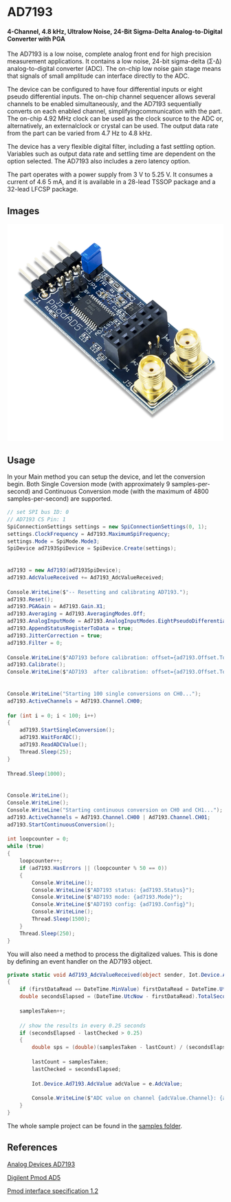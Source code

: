 # AD7193
#### 4-Channel, 4.8 kHz, Ultralow Noise, 24-Bit Sigma-Delta Analog-to-Digital Converter with PGA
The AD7193 is a low noise, complete analog front end for high precision measurement applications. It contains a low noise,  24-bit sigma-delta (Σ-Δ) analog-to-digital converter (ADC).  The on-chip low noise gain stage means that signals of small amplitude can interface directly to the ADC.  

The device can be configured to have four differential inputs or eight pseudo differential inputs. The on-chip channel sequencer allows several channels to be enabled simultaneously, and the AD7193 sequentially converts on each enabled channel, simplifyingcommunication with the part. The on-chip 4.92 MHz clock can be used as the clock source to the ADC or, alternatively, an externalclock or crystal can be used. The output data rate from the part can be varied from 4.7 Hz to 4.8 kHz.

The device has a very flexible digital filter, including a fast settling option. Variables such as output data rate and settling time are dependent on the option selected. The AD7193 also includes a zero latency option. 

The part operates with a power supply from 3 V to 5.25 V. It consumes a current of 4.6 5 mA,  and it is available in a 28-lead TSSOP package and a 32-lead LFCSP package. 


## Images
![Pmod AD5 by Digilent](pmodad5-0.png)

## Usage
In your Main method you can setup the device, and let the conversion begin. 
Both Single Coversion mode (with approximately 9 samples-per-second) and Continuous Conversion mode (with the maximum of 4800 samples-per-second) are supported.
```C#
// set SPI bus ID: 0
// AD7193 CS Pin: 1
SpiConnectionSettings settings = new SpiConnectionSettings(0, 1);
settings.ClockFrequency = Ad7193.MaximumSpiFrequency;
settings.Mode = SpiMode.Mode3;
SpiDevice ad7193SpiDevice = SpiDevice.Create(settings);


ad7193 = new Ad7193(ad7193SpiDevice);
ad7193.AdcValueReceived += Ad7193_AdcValueReceived;

Console.WriteLine($"-- Resetting and calibrating AD7193.");
ad7193.Reset();
ad7193.PGAGain = Ad7193.Gain.X1;
ad7193.Averaging = Ad7193.AveragingModes.Off;
ad7193.AnalogInputMode = Ad7193.AnalogInputModes.EightPseudoDifferentialAnalogInputs;
ad7193.AppendStatusRegisterToData = true;
ad7193.JitterCorrection = true;
ad7193.Filter = 0;

Console.WriteLine($"AD7193 before calibration: offset={ad7193.Offset.ToString("x")}, full-scale={ad7193.FullScale.ToString("x")}");
ad7193.Calibrate();
Console.WriteLine($"AD7193  after calibration: offset={ad7193.Offset.ToString("x")}, full-scale={ad7193.FullScale.ToString("x")}");


Console.WriteLine("Starting 100 single conversions on CH0...");
ad7193.ActiveChannels = Ad7193.Channel.CH00;

for (int i = 0; i < 100; i++)
{
	ad7193.StartSingleConversion();
	ad7193.WaitForADC();
	ad7193.ReadADCValue();
	Thread.Sleep(25);
}

Thread.Sleep(1000);


Console.WriteLine();
Console.WriteLine();
Console.WriteLine("Starting continuous conversion on CH0 and CH1...");
ad7193.ActiveChannels = Ad7193.Channel.CH00 | Ad7193.Channel.CH01;
ad7193.StartContinuousConversion();

int loopcounter = 0;
while (true)
{
	loopcounter++;
	if (ad7193.HasErrors || (loopcounter % 50 == 0))
	{
		Console.WriteLine();
		Console.WriteLine($"AD7193 status: {ad7193.Status}");
		Console.WriteLine($"AD7193 mode: {ad7193.Mode}");
		Console.WriteLine($"AD7193 config: {ad7193.Config}");
		Console.WriteLine();
		Thread.Sleep(1500);
	}
	Thread.Sleep(250);
}
```

You will also need a method to process the digitalized values. This is done by defining an event handler on the AD7193 object.

```C#
private static void Ad7193_AdcValueReceived(object sender, Iot.Device.Ad7193.AdcValueReceivedEventArgs e)
{
	if (firstDataRead == DateTime.MinValue) firstDataRead = DateTime.UtcNow;
	double secondsElapsed = (DateTime.UtcNow - firstDataRead).TotalSeconds;

	samplesTaken++;

	// show the results in every 0.25 seconds
	if (secondsElapsed - lastChecked > 0.25)
	{
		double sps = (double)(samplesTaken - lastCount) / (secondsElapsed - lastChecked);

		lastCount = samplesTaken;
		lastChecked = secondsElapsed;

		Iot.Device.Ad7193.AdcValue adcValue = e.AdcValue;

		Console.WriteLine($"ADC value on channel {adcValue.Channel}: {adcValue.Voltage.ToString("0.0000").PadLeft(9)} V [{adcValue.Raw.ToString("N0").PadLeft(13)}] | sample rate: {sps.ToString("N1")} SPS");
	}
}
```

The whole sample project can be found in the [samples folder](samples/).

## References
[Analog Devices AD7193](https://www.analog.com/media/en/technical-documentation/data-sheets/AD7193.pdf)

[Digilent Pmod AD5](https://reference.digilentinc.com/reference/pmod/pmodad5/start)

[Pmod interface specification 1.2](https://reference.digilentinc.com/_media/reference/pmod/pmod-interface-specification-1_2_0.pdf)
